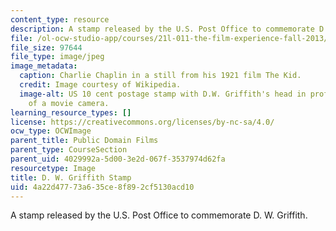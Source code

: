 ```yaml
---
content_type: resource
description: A stamp released by the U.S. Post Office to commemorate D. W. Griffith.
file: /ol-ocw-studio-app/courses/21l-011-the-film-experience-fall-2013/4a22d47773a635ce8f892cf5130acd10_stamp10c.jpg
file_size: 97644
file_type: image/jpeg
image_metadata:
  caption: Charlie Chaplin in a still from his 1921 film The Kid.
  credit: Image courtesy of Wikipedia.
  image-alt: US 10 cent postage stamp with D.W. Griffith's head in profile and a drawing
    of a movie camera.
learning_resource_types: []
license: https://creativecommons.org/licenses/by-nc-sa/4.0/
ocw_type: OCWImage
parent_title: Public Domain Films
parent_type: CourseSection
parent_uid: 4029992a-5d00-3e2d-067f-3537974d62fa
resourcetype: Image
title: D. W. Griffith Stamp
uid: 4a22d477-73a6-35ce-8f89-2cf5130acd10
---
```

A stamp released by the U.S. Post Office to commemorate D. W. Griffith.